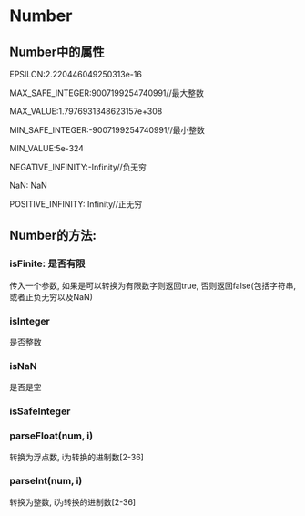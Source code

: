 <!--
Created: Sat Aug 24 2019 10:08:43 GMT+0800 (China Standard Time)
Modified: Sat Aug 24 2019 10:10:30 GMT+0800 (China Standard Time)
-->
# Number

## Number中的属性

EPSILON:2.220446049250313e-16

MAX_SAFE_INTEGER:9007199254740991//最大整数

MAX_VALUE:1.7976931348623157e+308

MIN_SAFE_INTEGER:-9007199254740991//最小整数

MIN_VALUE:5e-324

NEGATIVE_INFINITY:-Infinity//负无穷

NaN: NaN

POSITIVE_INFINITY: Infinity//正无穷

## Number的方法: 

### isFinite: 是否有限

传入一个参数, 如果是可以转换为有限数字则返回true, 否则返回false(包括字符串, 或者正负无穷以及NaN)

### isInteger

是否整数

### isNaN

是否是空

### isSafeInteger

### parseFloat(num, i)

转换为浮点数, i为转换的进制数[2-36]

### parseInt(num, i)

转换为整数, i为转换的进制数[2-36]

